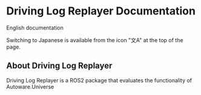 # Driving Log Replayer Documentation

English documentation

Switching to Japanese is available from the icon "文A" at the top of the page.

## About Driving Log Replayer

Driving Log Replayer is a ROS2 package that evaluates the functionality of Autoware.Universe

